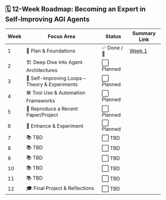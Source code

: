## 🗓️ 12-Week Roadmap: Becoming an Expert in Self-Improving AGI Agents

| Week | Focus Area                                       | Status  | Summary Link |
|------|--------------------------------------------------|---------|---------------|
| 1    | 🧭 Plan & Foundations                             | ✅ Done / 🔄 | [Week 1](progress/week-1.md) |
| 2    | 🏗️ Deep Dive into Agent Architectures            | ⬜ Planned |  |
| 3    | 🔁 Self-Improving Loops – Theory & Experiments   | ⬜ Planned |  |
| 4    | 🛠️ Tool Use & Automation Frameworks              | ⬜ Planned |  |
| 5    | 📄 Reproduce a Recent Paper/Project               | ⬜ Planned |  |
| 6    | 🔬 Enhance & Experiment                           | ⬜ Planned |  |
| 7    | 📚 TBD                                            | ⬜ TBD |  |
| 8    | 📚 TBD                                            | ⬜ TBD |  |
| 9    | 📚 TBD                                            | ⬜ TBD |  |
|10    | 📚 TBD                                            | ⬜ TBD |  |
|11    | 📚 TBD                                            | ⬜ TBD |  |
|12    | 🎓 Final Project & Reflections                    | ⬜ TBD |  |
